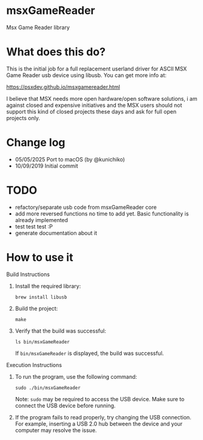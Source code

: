 # msxGameReader
Msx Game Reader library 

 What does this do?
===================
 
  This is the initial job for a full replacement userland driver for ASCII MSX Game Reader usb device using libusb. You can get more info at:
  
  
  https://psxdev.github.io/msxgamereader.html

  I believe that MSX needs more open hardware/open software solutions, i am against closed and expensive initiatives and the MSX users should not support this kind of closed projects these days and ask for full open projects only. 
  
Change log
===========================
 - 05/05/2025 Port to macOS (by @kunichiko) 
 - 10/09/2019 Initial commit

TODO 
===========================
 - refactory/separate usb code from msxGameReader core
 - add more reversed functions no time to add yet. Basic functionality is already implemented
 - test test test :P
 - generate documentation about it

How to use it
===========================
Build Instructions
1. Install the required library:
   ```
   brew install libusb
   ```
2. Build the project:
   ```
   make
   ```
3. Verify that the build was successful:
   ```
   ls bin/msxGameReader
   ```
   If `bin/msxGameReader` is displayed, the build was successful.

Execution Instructions
1. To run the program, use the following command:
   ```
   sudo ./bin/msxGameReader
   ```
   Note: `sudo` may be required to access the USB device. Make sure to connect the USB device before running.

2. If the program fails to read properly, try changing the USB connection. For example, inserting a USB 2.0 hub between the device and your computer may resolve the issue.
